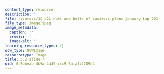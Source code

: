 ```yaml
---
content_type: resource
description: ''
file: /courses/15-s21-nuts-and-bolts-of-business-plans-january-iap-2014/0d7bbeab4b9a4a39c4c96afa7c9289e4_Slide7.JPG
file_type: image/jpeg
image_metadata:
  caption: ''
  credit: ''
  image-alt: ''
learning_resource_types: []
ocw_type: OCWImage
resourcetype: Image
title: 3.2 slide 7
uid: 0d7bbeab-4b9a-4a39-c4c9-6afa7c9289e4
---
```

